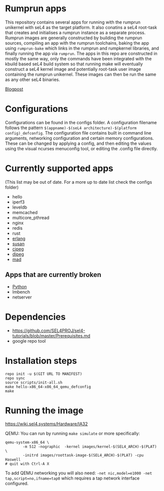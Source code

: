 <!--
     Copyright 2017, Data61
     Commonwealth Scientific and Industrial Research Organisation (CSIRO)
     ABN 41 687 119 230.

     This software may be distributed and modified according to the terms of
     the BSD 2-Clause license. Note that NO WARRANTY is provided.
     See "LICENSE_BSD2.txt" for details.

     @TAG(DATA61_BSD)
-->
# Rumprun apps

This repository contains several apps for running with the rumprun unikernel with seL4 as the target platform.  It also conatins a seL4 root-task that creates and initialises a rumprun instance as a separate process.
Rumprun images are generally constructed by building the rumprun sources, compiling an app with the rumprun
toolchains, baking the app using `rumprun-bake` which links in the rumprun and rumpkernel libraries, and finally
running the app via `rumprun`.  The apps in this repo are constructed in mostly the same way, only the commands
have been integrated with the kbuild based seL4 build system so that running make will eventually construct a
seL4 kernel image and potentially root-task user image containing the rumprun unikernel.  These images can then
be run the same as any other seL4 binaries.

[Blogpost](https://research.csiro.au/tsblog/using-rump-kernels-to-run-unmodified-netbsd-drivers-on-sel4/)

# Configurations

Configurations can be found in the configs folder.  A configuration filename follows the pattern
`$(appname)-$(seL4 architecture)-$(platform config)_defconfig`.  The configuration file contains
built in command line arguments, networking configuration and certain memory configurations.  These
can be changed by applying a config, and then editing the values using the visual ncurses menuconfig tool, or
editing the .config file directly.

# Currently supported apps
(This list may be out of date.  For a more up to date list check the configs folder)
* hello
* iperf3
* leveldb
* memcached
* multicore_pthread
* nginx
* redis
* rust
* [erlang](userapps/erlang/README.md)
* [susan](userapps/susan/README.md)
* [cjpeg](userapps/cjpeg/README.md)
* [djpeg](userapps/djpeg/README.md)
* [mad](userapps/mad/README.md)

## Apps that are currently broken
* [Python](userapps/python/README.md)
* lmbench
* netserver

# Dependencies
* https://github.com/SEL4PROJ/sel4-tutorials/blob/master/Prerequisites.md
* google repo tool


# Installation steps
```
repo init -u $(GIT URL TO MANIFEST)
repo sync
source scripts/init-all.sh
make hello-x86_64-x86_64_qemu_defconfig
make
```


# Running the image
https://wiki.sel4.systems/Hardware/IA32

QEMU:
You can run by running `make simulate` or more specifically: 
```
qemu-system-x86_64 \
		-m 512 -nographic  -kernel images/kernel-$(SEL4_ARCH)-$(PLAT) \
		-initrd images/roottask-image-$(SEL4_ARCH)-$(PLAT) -cpu Haswell
# quit with Ctrl-A X
```
To add QEMU networking you will also need: `-net nic,model=e1000 -net tap,script=no,ifname=tap0` which requires
a tap network interface configured.